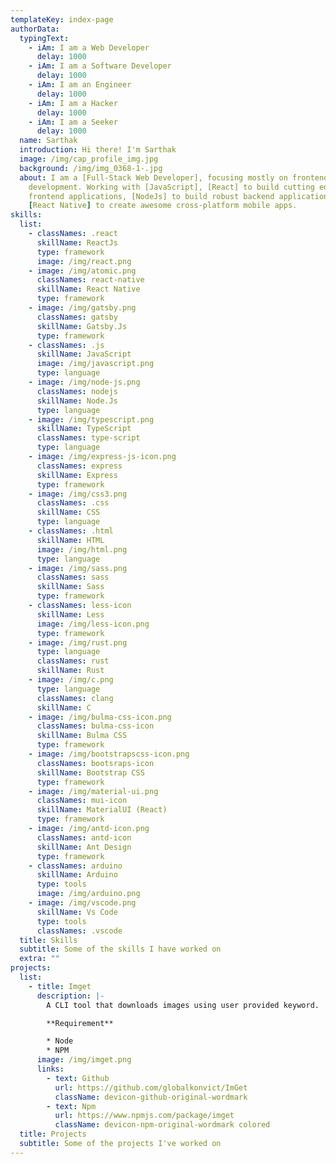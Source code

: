 ```yaml
---
templateKey: index-page
authorData:
  typingText:
    - iAm: I am a Web Developer
      delay: 1000
    - iAm: I am a Software Developer
      delay: 1000
    - iAm: I am an Engineer
      delay: 1000
    - iAm: I am a Hacker
      delay: 1000
    - iAm: I am a Seeker
      delay: 1000
  name: Sarthak
  introduction: Hi there! I'm Sarthak
  image: /img/cap_profile_img.jpg
  background: /img/img_0368-1-.jpg
  about: I am a [Full-Stack Web Developer], focusing mostly on frontend
    development. Working with [JavaScript], [React] to build cutting edge
    frontend applications, [NodeJs] to build robust backend applications, and
    [React Native] to create awesome cross-platform mobile apps.
skills:
  list:
    - classNames: .react
      skillName: ReactJs
      type: framework
      image: /img/react.png
    - image: /img/atomic.png
      classNames: react-native
      skillName: React Native
      type: framework
    - image: /img/gatsby.png
      classNames: gatsby
      skillName: Gatsby.Js
      type: framework
    - classNames: .js
      skillName: JavaScript
      image: /img/javascript.png
      type: language
    - image: /img/node-js.png
      classNames: nodejs
      skillName: Node.Js
      type: language
    - image: /img/typescript.png
      skillName: TypeScript
      classNames: type-script
      type: language
    - image: /img/express-js-icon.png
      classNames: express
      skillName: Express
      type: framework
    - image: /img/css3.png
      classNames: .css
      skillName: CSS
      type: language
    - classNames: .html
      skillName: HTML
      image: /img/html.png
      type: language
    - image: /img/sass.png
      classNames: sass
      skillName: Sass
      type: framework
    - classNames: less-icon
      skillName: Less
      image: /img/less-icon.png
      type: framework
    - image: /img/rust.png
      type: language
      classNames: rust
      skillName: Rust
    - image: /img/c.png
      type: language
      classNames: clang
      skillName: C
    - image: /img/bulma-css-icon.png
      classNames: bulma-css-icon
      skillName: Bulma CSS
      type: framework
    - image: /img/bootstrapscss-icon.png
      classNames: bootsraps-icon
      skillName: Bootstrap CSS
      type: framework
    - image: /img/material-ui.png
      classNames: mui-icon
      skillName: MaterialUI (React)
      type: framework
    - image: /img/antd-icon.png
      classNames: antd-icon
      skillName: Ant Design
      type: framework
    - classNames: arduino
      skillName: Arduino
      type: tools
      image: /img/arduino.png
    - image: /img/vscode.png
      skillName: Vs Code
      type: tools
      classNames: .vscode
  title: Skills
  subtitle: Some of the skills I have worked on
  extra: ""
projects:
  list:
    - title: Imget
      description: |-
        A CLI tool that downloads images using user provided keyword.

        **Requirement**

        * Node
        * NPM
      image: /img/imget.png
      links:
        - text: Github
          url: https://github.com/globalkonvict/ImGet
          className: devicon-github-original-wordmark
        - text: Npm
          url: https://www.npmjs.com/package/imget
          className: devicon-npm-original-wordmark colored
  title: Projects
  subtitle: Some of the projects I've worked on
---
```

